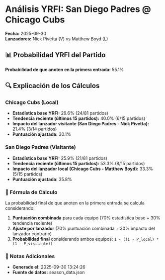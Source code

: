 # Análisis YRFI: San Diego Padres @ Chicago Cubs

**Fecha:** 2025-09-30  
**Lanzadores:** Nick Pivetta (V) vs Matthew Boyd (L)

## 📊 Probabilidad YRFI del Partido

**Probabilidad de que anoten en la primera entrada:** 55.1%

## 🔍 Explicación de los Cálculos

### Chicago Cubs (Local)
- **Estadística base YRFI:** 29.6% (24/81 partidos)
- **Tendencia reciente (últimos 15 partidos):** 40.0% (6/15 partidos)
- **Impacto del lanzador visitante (San Diego Padres - Nick Pivetta):** 21.4% (3/14 partidos)
- **Puntuación ajustada:** 30.1%

### San Diego Padres (Visitante)
- **Estadística base YRFI:** 25.9% (21/81 partidos)
- **Tendencia reciente (últimos 15 partidos):** 53.3% (8/15 partidos)
- **Impacto del lanzador local (Chicago Cubs - Matthew Boyd):** 33.3% (5/15 partidos)
- **Puntuación ajustada:** 35.8%

### 📝 Fórmula de Cálculo

La probabilidad final de que anoten en la primera entrada se calcula considerando:
1. **Puntuación combinada** para cada equipo (70% estadística base + 30% tendencia reciente)
2. **Ajuste por lanzador** (70% puntuación combinada + 30% impacto del lanzador contrario)
3. **Probabilidad final** considerando ambos equipos: `1 - ((1 - P_local) * (1 - P_visitante))`

### 📌 Notas Adicionales

- **Generado el:** 2025-09-30 13:24:26
- **Fuente de datos:** season_data.json
